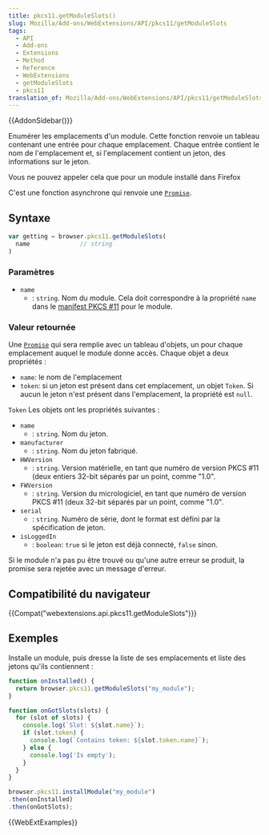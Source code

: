 ```yaml
---
title: pkcs11.getModuleSlots()
slug: Mozilla/Add-ons/WebExtensions/API/pkcs11/getModuleSlots
tags:
  - API
  - Add-ons
  - Extensions
  - Method
  - Reference
  - WebExtensions
  - getModuleSlots
  - pkcs11
translation_of: Mozilla/Add-ons/WebExtensions/API/pkcs11/getModuleSlots
---
```

{{AddonSidebar()}}

Enumérer les emplacements d'un module. Cette fonction renvoie un tableau contenant une entrée pour chaque emplacement. Chaque entrée contient le nom de l'emplacement et, si l'emplacement contient un jeton, des informations sur le jeton.

Vous ne pouvez appeler cela que pour un module installé dans Firefox

C'est une fonction asynchrone qui renvoie une [`Promise`](/fr/docs/Web/JavaScript/Reference/Objets_globaux/Promise).

## Syntaxe

```js
var getting = browser.pkcs11.getModuleSlots(
  name              // string
)
```

### Paramètres

- `name`
  - : `string`. Nom du module. Cela doit correspondre à la propriété `name` dans le [manifest PKCS #11](/fr/Add-ons/WebExtensions/Native_manifests#PKCS_11_manifests) pour le module.

### Valeur retournée

Une [`Promise`](/fr/docs/Web/JavaScript/Reference/Objets_globaux/Promise) qui sera remplie avec un tableau d'objets, un pour chaque emplacement auquel le module donne accès. Chaque objet a deux propriétés :

- `name`: le nom de l'emplacement
- `token`: si un jeton est présent dans cet emplacement, un objet `Token`. Si aucun le jeton n'est présent dans l'emplacement, la propriété est `null`.

`Token` Les objets ont les propriétés suivantes :

- `name`
  - : `string`. Nom du jeton.
- `manufacturer`
  - : `string`. Nom du jeton fabriqué.
- `HWVersion`
  - : `string`. Version matérielle, en tant que numéro de version PKCS #11 (deux entiers 32-bit séparés par un point, comme "1.0".
- `FWVersion`
  - : `string`. Version du micrologiciel, en tant que numéro de version PKCS #11 (deux 32-bit séparés par un point, comme "1.0".
- `serial`
  - : `string`. Numéro de série, dont le format est défini par la spécification de jeton.
- `isLoggedIn`
  - : `boolean`: `true` si le jeton est déjà connecté, `false` sinon.

Si le module n'a pas pu être trouvé ou qu'une autre erreur se produit, la promise sera rejetée avec un message d'erreur.

## Compatibilité du navigateur

{{Compat("webextensions.api.pkcs11.getModuleSlots")}}

## Exemples

Installe un module, puis dresse la liste de ses emplacements et liste des jetons qu'ils contiennent :

```js
function onInstalled() {
  return browser.pkcs11.getModuleSlots("my_module");
}

function onGotSlots(slots) {
  for (slot of slots) {
    console.log(`Slot: ${slot.name}`);
    if (slot.token) {
      console.log(`Contains token: ${slot.token.name}`);
    } else {
      console.log('Is empty');
    }
  }
}

browser.pkcs11.installModule("my_module")
.then(onInstalled)
.then(onGotSlots);
```

{{WebExtExamples}}

